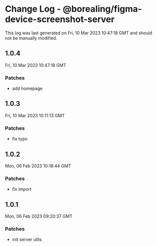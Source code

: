 # Change Log - @borealing/figma-device-screenshot-server

This log was last generated on Fri, 10 Mar 2023 10:47:18 GMT and should not be manually modified.

## 1.0.4
Fri, 10 Mar 2023 10:47:18 GMT

### Patches

- add homepage

## 1.0.3
Fri, 10 Mar 2023 10:11:13 GMT

### Patches

- fix typo

## 1.0.2
Mon, 06 Feb 2023 10:18:44 GMT

### Patches

- fix import

## 1.0.1
Mon, 06 Feb 2023 09:20:37 GMT

### Patches

- init server utils

